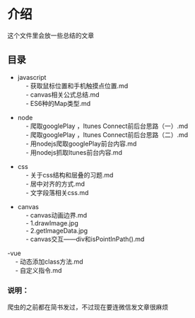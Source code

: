 # 介绍  
这个文件里会放一些总结的文章  
## 目录   
- javascript   
  &emsp; - 获取鼠标位置和手机触摸点位置.md   
  &emsp; - canvas相关公式总结.md   
  &emsp; - ES6种的Map类型.md   

- node  
  &emsp; - 爬取googlePlay ，Itunes Connect前后台思路（一）.md   
  &emsp; - 爬取googlePlay ，Itunes Connect前后台思路（二）.md   
  &emsp; - 用nodejs爬取googlePlay前台内容.md   
  &emsp; - 用nodejs抓取Itunes前台内容.md   
  
- css    
    &emsp; - 关于css结构和层叠的习题.md   
    &emsp; - 居中对齐的方式.md   
    &emsp; - 文字段落相关css.md    
    
- canvas    
       &emsp; - canvas动画边界.md   
       &emsp; - 1.drawImage.jpg    
       &emsp; - 2.getImageData.jpg     
       &emsp; - canvas交互——div和isPointInPath().md

-vue  
   &emsp; - 动态添加class方法.md  
   &emsp; - 自定义指令.md   
### 说明：
爬虫的之前都在简书发过，不过现在要连微信发文章很麻烦